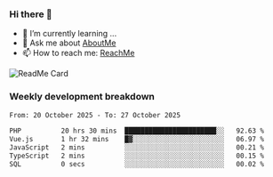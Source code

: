 ### Hi there 👋

- 🌱 I’m currently learning ...
- 💬 Ask me about [AboutMe](https://www.itzcy.com/about)
- 📫 How to reach me: [ReachMe](https://www.itzcy.com/about)

![ReadMe Card](https://github-readme-stats-ten-gilt.vercel.app/api?username=SuperChenYun&show_icons=true&title_color=fff&icon_color=79ff97&text_color=9f9f9f&bg_color=151515&hide_border=true)

### Weekly development breakdown
<!--START_SECTION:waka-->

```txt
From: 20 October 2025 - To: 27 October 2025

PHP          20 hrs 30 mins  ███████████████████████░░   92.63 %
Vue.js       1 hr 32 mins    █▓░░░░░░░░░░░░░░░░░░░░░░░   06.97 %
JavaScript   2 mins          ░░░░░░░░░░░░░░░░░░░░░░░░░   00.21 %
TypeScript   2 mins          ░░░░░░░░░░░░░░░░░░░░░░░░░   00.15 %
SQL          0 secs          ░░░░░░░░░░░░░░░░░░░░░░░░░   00.02 %
```

<!--END_SECTION:waka-->
